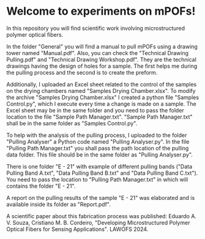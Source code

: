 # Welcome to experiments on mPOFs!

In this repository you will find scientific work involving microstructured polymer optical fibers.

In the folder "General" you will find a manual to pull mPOFs using a drawing tower named "Manual.pdf". 
Also, you can check the "Technical Drawing Pulling.pdf" and "Technical Drawing Workshop.pdf". 
They are the technical drawings having the design of holes for a sample. 
The first helps me during the pulling process and the second is to create the preform.

Additionally, I uploaded an Excel sheet related to the control of the samples on the drying chambers named "Samples Drying Chamber.xlsx".
To modify the archive "Samples Drying Chamber.xlsx" I created a python file "Samples Control.py", which I execute every time a change is made on a sample.
The Excel sheet may be in the same folder and you need to pass the folder location to the file "Sample Path Manager.txt".
"Sample Path Manager.txt" shall be in the same folder as "Samples Control.py".

To help with the analysis of the pulling process, I uploaded to the folder "Pulling Analyser" a Python code named "Pulling Analyser.py".
In the file "Pulling Path Manager.txt" you shall pass the path location of the pulling data folder.
This file should be in the same folder as "Pulling Analyser.py".

There is one folder "E - 21" with example of different pulling bands ("Data Pulling Band A.txt", "Data Pulling Band B.txt" and "Data Pulling Band C.txt").
You need to pass the location to "Pulling Path Manager.txt" in which will contains the folder "E - 21".

A report on the pulling results of the sample "E - 21" was elaborated and is available inside its folder as "Report.pdf".

A scientific paper about this fabrication process was published: Eduardo A. V. Souza, Cristiano M. B. Cordeiro, "Developing Microstructured Polymer Optical Fibers
for Sensing Applications". LAWOFS 2024.
